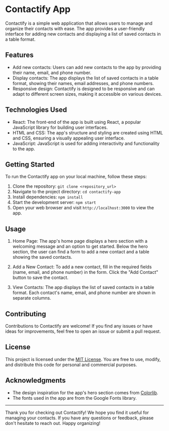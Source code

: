 # Contactify App

Contactify is a simple web application that allows users to manage and organize their contacts with ease. The app provides a user-friendly interface for adding new contacts and displaying a list of saved contacts in a table format.

## Features

- Add new contacts: Users can add new contacts to the app by providing their name, email, and phone number.
- Display contacts: The app displays the list of saved contacts in a table format, showing their names, email addresses, and phone numbers.
- Responsive design: Contactify is designed to be responsive and can adapt to different screen sizes, making it accessible on various devices.

## Technologies Used

- React: The front-end of the app is built using React, a popular JavaScript library for building user interfaces.
- HTML and CSS: The app's structure and styling are created using HTML and CSS, ensuring a visually appealing user interface.
- JavaScript: JavaScript is used for adding interactivity and functionality to the app.

## Getting Started

To run the Contactify app on your local machine, follow these steps:

1. Clone the repository: `git clone <repository_url>`
2. Navigate to the project directory: `cd contactify-app`
3. Install dependencies: `npm install`
4. Start the development server: `npm start`
5. Open your web browser and visit `http://localhost:3000` to view the app.

## Usage

1. Home Page: The app's home page displays a hero section with a welcoming message and an option to get started. Below the hero section, the user can find a form to add a new contact and a table showing the saved contacts.

2. Add a New Contact: To add a new contact, fill in the required fields (name, email, and phone number) in the form. Click the "Add Contact" button to save the contact.

3. View Contacts: The app displays the list of saved contacts in a table format. Each contact's name, email, and phone number are shown in separate columns.

## Contributing

Contributions to Contactify are welcome! If you find any issues or have ideas for improvements, feel free to open an issue or submit a pull request.

## License

This project is licensed under the [MIT License](LICENSE). You are free to use, modify, and distribute this code for personal and commercial purposes.

## Acknowledgments

- The design inspiration for the app's hero section comes from [Colorlib](https://colorlib.com/).
- The fonts used in the app are from the Google Fonts library.

---

Thank you for checking out Contactify! We hope you find it useful for managing your contacts. If you have any questions or feedback, please don't hesitate to reach out. Happy organizing!